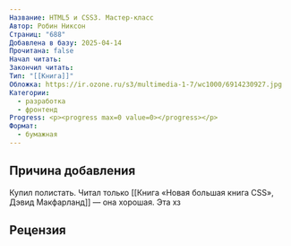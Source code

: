 ```yaml
---
Название: HTML5 и CSS3. Мастер-класс
Автор: Робин Никсон
Страниц: "688"
Добавлена в базу: 2025-04-14
Прочитана: false
Начал читать: 
Закончил читать: 
Тип: "[[Книга]]"
Обложка: https://ir.ozone.ru/s3/multimedia-1-7/wc1000/6914230927.jpg
Категории:
  - разработка
  - фронтенд
Progress: <p><progress max=0 value=0></progress></p>
Формат:
  - бумажная
---
```

## Причина добавления

Купил полистать. Читал только [[Книга «Новая большая книга CSS», Дэвид Макфарланд]] — она хорошая. Эта хз
## Рецензия
